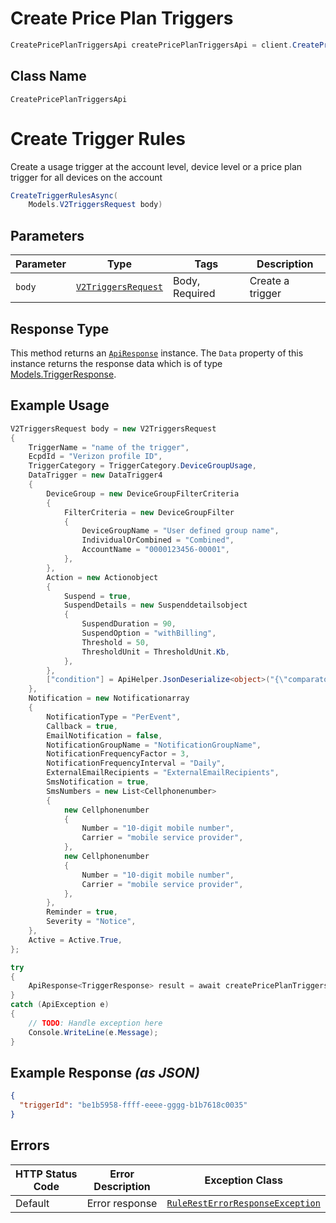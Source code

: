 # Create Price Plan Triggers

```csharp
CreatePricePlanTriggersApi createPricePlanTriggersApi = client.CreatePricePlanTriggersApi;
```

## Class Name

`CreatePricePlanTriggersApi`


# Create Trigger Rules

Create a usage trigger at the account level, device level or a price plan trigger for all devices on the account

```csharp
CreateTriggerRulesAsync(
    Models.V2TriggersRequest body)
```

## Parameters

| Parameter | Type | Tags | Description |
|  --- | --- | --- | --- |
| `body` | [`V2TriggersRequest`](../../doc/models/v2-triggers-request.md) | Body, Required | Create a trigger |

## Response Type

This method returns an [`ApiResponse`](../../doc/api-response.md) instance. The `Data` property of this instance returns the response data which is of type [Models.TriggerResponse](../../doc/models/trigger-response.md).

## Example Usage

```csharp
V2TriggersRequest body = new V2TriggersRequest
{
    TriggerName = "name of the trigger",
    EcpdId = "Verizon profile ID",
    TriggerCategory = TriggerCategory.DeviceGroupUsage,
    DataTrigger = new DataTrigger4
    {
        DeviceGroup = new DeviceGroupFilterCriteria
        {
            FilterCriteria = new DeviceGroupFilter
            {
                DeviceGroupName = "User defined group name",
                IndividualOrCombined = "Combined",
                AccountName = "0000123456-00001",
            },
        },
        Action = new Actionobject
        {
            Suspend = true,
            SuspendDetails = new Suspenddetailsobject
            {
                SuspendDuration = 90,
                SuspendOption = "withBilling",
                Threshold = 50,
                ThresholdUnit = ThresholdUnit.Kb,
            },
        },
        ["condition"] = ApiHelper.JsonDeserialize<object>("{\"comparator\":\"gt\",\"threshold\":100,\"thresholdUnit\":\"KB\",\"cycleType\":\"Daily\"}"),
    },
    Notification = new Notificationarray
    {
        NotificationType = "PerEvent",
        Callback = true,
        EmailNotification = false,
        NotificationGroupName = "NotificationGroupName",
        NotificationFrequencyFactor = 3,
        NotificationFrequencyInterval = "Daily",
        ExternalEmailRecipients = "ExternalEmailRecipients",
        SmsNotification = true,
        SmsNumbers = new List<Cellphonenumber>
        {
            new Cellphonenumber
            {
                Number = "10-digit mobile number",
                Carrier = "mobile service provider",
            },
            new Cellphonenumber
            {
                Number = "10-digit mobile number",
                Carrier = "mobile service provider",
            },
        },
        Reminder = true,
        Severity = "Notice",
    },
    Active = Active.True,
};

try
{
    ApiResponse<TriggerResponse> result = await createPricePlanTriggersApi.CreateTriggerRulesAsync(body);
}
catch (ApiException e)
{
    // TODO: Handle exception here
    Console.WriteLine(e.Message);
}
```

## Example Response *(as JSON)*

```json
{
  "triggerId": "be1b5958-ffff-eeee-gggg-b1b7618c0035"
}
```

## Errors

| HTTP Status Code | Error Description | Exception Class |
|  --- | --- | --- |
| Default | Error response | [`RuleRestErrorResponseException`](../../doc/models/rule-rest-error-response-exception.md) |

